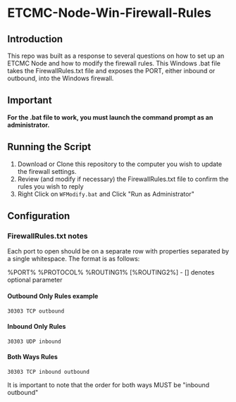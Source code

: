 # ETCMC-Node-Win-Firewall-Rules

## Introduction
This repo was built as a response to several questions on how to set up an ETCMC Node and how to modify the firewall rules. This Windows .bat file takes the FirewallRules.txt file and exposes the PORT, either inbound or outbound, into the Windows firewall. 

## Important
<strong> For the .bat file to work, you must launch the command prompt as an administrator.</strong>

## Running the Script
<ol>
  <li>Download or Clone this repository to the computer you wish to update the firewall settings.</li>
  <li>Review (and modify if necessary) the FirewallRules.txt file to confirm the rules you wish to reply</li>
  <li>Right Click on <code>WFModify.bat</code> and Click "Run as Administrator"</li>
</ol>

## Configuration

### FirewallRules.txt notes
Each port to open should be on a separate row with properties separated by a single whitespace. The format is as follows:

%PORT% %PROTOCOL% %ROUTING1% [%ROUTING2%] - [] denotes optional parameter

#### Outbound Only Rules example

<code>30303 TCP outbound</code>

#### Inbound Only Rules
<code>30303 UDP inbound</code>

#### Both Ways Rules

<code>30303 TCP inbound outbound</code>

It is important to note that the order for both ways MUST be "inbound outbound"
